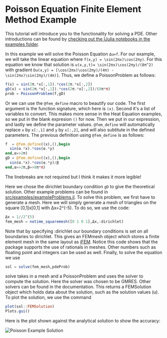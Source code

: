 # Poisson Equation Finite Element Method Example

This tutorial will introduce you to the functionality for solving a PDE. Other
introductions can be found by [checking out the IJulia notebooks in the examples
folder](https://github.com/JuliaDiffEq/DifferentialEquations.jl/tree/master/examples).

In this example we will solve the Poisson Equation ``Δu=f``. For our example, we will take the linear equation where ``f(x,y) = \sin(2πx)\cos(2πy)``. For this equation we know that solution is ``u(x,y,t)= \sin(2πx)\cos(2πy)/(8π^2)`` with gradient ``Du(x,y) = [\cos(2πx)\cos(2πy)/(4π) -\sin(2πx)\sin(2πy)/(4π)]``. Thus, we define a PoissonProblem as follows:

```julia
f(x) = sin(2π.*x[:,1]).*cos(2π.*x[:,2])
gD(x) = sin(2π.*x[:,1]).*cos(2π.*x[:,2])/(8π*π)
prob = PoissonProblem(f,gD)
```

Or we can use the `@fem_define` macro to beautify our code. The first argument is
the function signature, which here is `(x)`. Second it's a list of variables to
convert. This makes more sense in the Heat Equation examples, so we put in the
blank expresion `()` for now. Then we put in our expression, and lastly we define
the parameter values. `@fem_define` will automatically replace `x` by `x[:,1]` and
`y` by `x[:,2]`, and will also subtitute in the defined parameters. The previous
definition using `@fem_define` is as follows:

```julia
f  = @fem_define((x),(),begin
  sin(α.*x).*cos(α.*y)
end,α=>2π)
gD = @fem_define((x),(),begin
  sin(α.*x).*cos(α.*y)/β
end,α=>2π,β=>8π*π)
```

The linebreaks are not required but I think it makes it more legible!

Here we chose the dirichlet boundary condition `gD` to give the theoretical solution.  Other example problems can be found in [src/examples/exampleProblems.jl](https://github.com/JuliaDiffEq/DifferentialEquations.jl/tree/master/src/premades/premade_problems.jl). To solve this problem, we first have to generate a mesh. Here we will simply generate a mesh of triangles on the square [0,1]x[0,1] with Δx=2^(-5). To do so, we use the code:

```julia
Δx = 1//2^(5)
fem_mesh = notime_squaremesh([0 1 0 1],Δx,:dirichlet)
```

Note that by specifying :dirichlet our boundary conditions is set on all boundaries to dirichlet. This gives an FEMmesh object which stores a finite element mesh in the same layout as [iFEM](http://www.math.uci.edu/~chenlong/programming.html). Notice this code shows that the package supports the use of rationals in meshes. Other numbers such as floating point and integers can be used as well. Finally, to solve the equation we use

```julia
sol = solve(fem_mesh,pdeProb)
```

solve takes in a mesh and a PoissonProblem and uses the solver to compute the solution. Here the solver was chosen to be GMRES. Other solvers can be found in the documentation. This returns a FEMSolution object which holds data about the solution, such as the solution values (u). To plot the solution, we use the command

```julia
plot(sol::FEMSolution)
Plots.gui()
```

Here is the plot shown against the analytical solution to show the accuracy:

![Poisson Example Solution](https://raw.githubusercontent.com/JuliaDiffEq/DifferentialEquations.jl/master/examples/plots/introductionExample.png)
